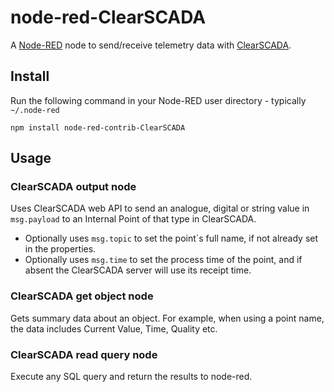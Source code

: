 node-red-ClearSCADA
===================

A <a href="http://nodered.org" target="_new">Node-RED</a> node to send/receive telemetry data with <a href="http://www.schneider-electric.com/en/product-range-presentation/61264-clearscada/" target="_new">ClearSCADA</a>.

Install
-------

Run the following command in your Node-RED user directory - typically `~/.node-red`

    npm install node-red-contrib-ClearSCADA


Usage
-----

### ClearSCADA output node

Uses ClearSCADA web API to send an analogue, digital or string value in `msg.payload` to an Internal Point of that type in ClearSCADA.
* Optionally uses `msg.topic` to set the point`s full name, if not already set in the properties.
* Optionally uses `msg.time` to set the process time of the point, and if absent the ClearSCADA server will use its receipt time.

### ClearSCADA get object node

Gets summary data about an object. For example, when using a point name, the data includes Current Value, Time, Quality etc.

### ClearSCADA read query node

Execute any SQL query and return the results to node-red.
